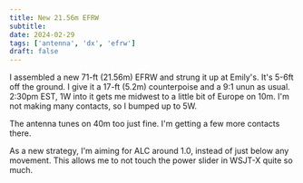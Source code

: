 ```yaml
---
title: New 21.56m EFRW
subtitle: 
date: 2024-02-29
tags: ['antenna', 'dx', 'efrw']
draft: false
---
```


I assembled a new 71-ft (21.56m) EFRW 
and strung it up at Emily's.
It's 5-6ft off the ground. 
I give it a 17-ft (5.2m) counterpoise
and a 9:1 unun as usual.
2:30pm EST,
1W into it gets me midwest to a little bit of Europe
on 10m. I'm not making many contacts, 
so I bumped up to 5W.

The antenna tunes on 40m too just fine. 
I'm getting a few more contacts there.

As a new strategy,
I'm aiming for ALC around 1.0,
instead of just below any movement.
This allows me to not touch
the power slider in WSJT-X quite so much.
